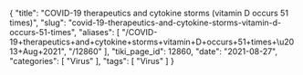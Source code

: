 {
    "title": "COVID-19 therapeutics and cytokine storms (vitamin D occurs 51 times)",
    "slug": "covid-19-therapeutics-and-cytokine-storms-vitamin-d-occurs-51-times",
    "aliases": [
        "/COVID-19+therapeutics+and+cytokine+storms+vitamin+D+occurs+51+times+\u2013+Aug+2021",
        "/12860"
    ],
    "tiki_page_id": 12860,
    "date": "2021-08-27",
    "categories": [
        "Virus"
    ],
    "tags": [
        "Virus"
    ]
}